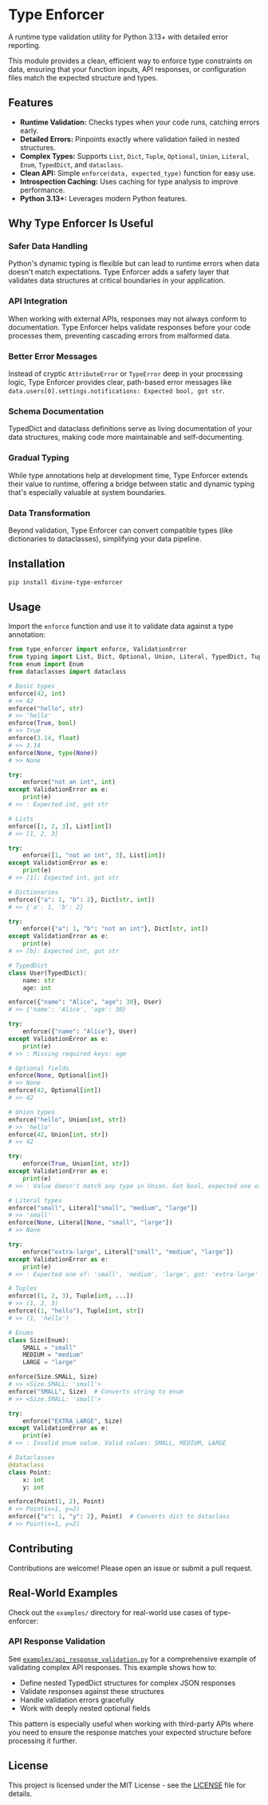 # Type Enforcer

A runtime type validation utility for Python 3.13+ with detailed error reporting.

This module provides a clean, efficient way to enforce type constraints on data, 
ensuring that your function inputs, API responses, or configuration files match 
the expected structure and types.

## Features

*   **Runtime Validation:** Checks types when your code runs, catching errors early.
*   **Detailed Errors:** Pinpoints exactly where validation failed in nested structures.
*   **Complex Types:** Supports `List`, `Dict`, `Tuple`, `Optional`, `Union`, `Literal`, `Enum`, `TypedDict`, and `dataclass`.
*   **Clean API:** Simple `enforce(data, expected_type)` function for easy use.
*   **Introspection Caching:** Uses caching for type analysis to improve performance.
*   **Python 3.13+:** Leverages modern Python features.

## Why Type Enforcer Is Useful

### Safer Data Handling
Python's dynamic typing is flexible but can lead to runtime errors when data doesn't match expectations. Type Enforcer adds a safety layer that validates data structures at critical boundaries in your application.

### API Integration
When working with external APIs, responses may not always conform to documentation. Type Enforcer helps validate responses before your code processes them, preventing cascading errors from malformed data.

### Better Error Messages
Instead of cryptic `AttributeError` or `TypeError` deep in your processing logic, Type Enforcer provides clear, path-based error messages like `data.users[0].settings.notifications: Expected bool, got str`.

### Schema Documentation
TypedDict and dataclass definitions serve as living documentation of your data structures, making code more maintainable and self-documenting.

### Gradual Typing
While type annotations help at development time, Type Enforcer extends their value to runtime, offering a bridge between static and dynamic typing that's especially valuable at system boundaries.

### Data Transformation
Beyond validation, Type Enforcer can convert compatible types (like dictionaries to dataclasses), simplifying your data pipeline.

## Installation

```bash
pip install divine-type-enforcer
```

## Usage

Import the `enforce` function and use it to validate data against a type annotation:

```python
from type_enforcer import enforce, ValidationError
from typing import List, Dict, Optional, Union, Literal, TypedDict, Tuple
from enum import Enum
from dataclasses import dataclass

# Basic types
enforce(42, int)
# >> 42
enforce("hello", str)
# >> 'hello'
enforce(True, bool)
# >> True
enforce(3.14, float)
# >> 3.14
enforce(None, type(None))
# >> None

try:
    enforce("not an int", int)
except ValidationError as e:
    print(e)
# >> : Expected int, got str

# Lists
enforce([1, 2, 3], List[int])
# >> [1, 2, 3]

try:
    enforce([1, "not an int", 3], List[int])
except ValidationError as e:
    print(e)
# >> [1]: Expected int, got str

# Dictionaries
enforce({"a": 1, "b": 2}, Dict[str, int])
# >> {'a': 1, 'b': 2}

try:
    enforce({"a": 1, "b": "not an int"}, Dict[str, int])
except ValidationError as e:
    print(e)
# >> [b]: Expected int, got str

# TypedDict
class User(TypedDict):
    name: str
    age: int

enforce({"name": "Alice", "age": 30}, User)
# >> {'name': 'Alice', 'age': 30}

try:
    enforce({"name": "Alice"}, User)
except ValidationError as e:
    print(e)
# >> : Missing required keys: age

# Optional fields
enforce(None, Optional[int])
# >> None
enforce(42, Optional[int])
# >> 42

# Union types
enforce("hello", Union[int, str])
# >> 'hello'
enforce(42, Union[int, str])
# >> 42

try:
    enforce(True, Union[int, str])
except ValidationError as e:
    print(e)
# >> : Value doesn't match any type in Union. Got bool, expected one of: <class 'int'> | <class 'str'>

# Literal types
enforce("small", Literal["small", "medium", "large"])
# >> 'small'
enforce(None, Literal[None, "small", "large"])
# >> None

try:
    enforce("extra-large", Literal["small", "medium", "large"])
except ValidationError as e:
    print(e)
# >> : Expected one of: 'small', 'medium', 'large', got: 'extra-large'

# Tuples
enforce((1, 2, 3), Tuple[int, ...])
# >> (1, 2, 3)
enforce((1, "hello"), Tuple[int, str])
# >> (1, 'hello')

# Enums
class Size(Enum):
    SMALL = "small"
    MEDIUM = "medium"
    LARGE = "large"

enforce(Size.SMALL, Size)
# >> <Size.SMALL: 'small'>
enforce("SMALL", Size)  # Converts string to enum
# >> <Size.SMALL: 'small'>

try:
    enforce("EXTRA_LARGE", Size)
except ValidationError as e:
    print(e)
# >> : Invalid enum value. Valid values: SMALL, MEDIUM, LARGE

# Dataclasses
@dataclass
class Point:
    x: int
    y: int

enforce(Point(1, 2), Point)
# >> Point(x=1, y=2)
enforce({"x": 1, "y": 2}, Point)  # Converts dict to dataclass
# >> Point(x=1, y=2)
```

## Contributing

Contributions are welcome! Please open an issue or submit a pull request.

## Real-World Examples

Check out the `examples/` directory for real-world use cases of type-enforcer:

### API Response Validation

See [`examples/api_response_validation.py`](examples/api_response_validation.py) for a comprehensive example of validating complex API responses. This example shows how to:

- Define nested TypedDict structures for complex JSON responses
- Validate responses against these structures
- Handle validation errors gracefully
- Work with deeply nested optional fields

This pattern is especially useful when working with third-party APIs where you need to ensure the response matches your expected structure before processing it further.

## License

This project is licensed under the MIT License - see the [LICENSE](LICENSE) file for details.